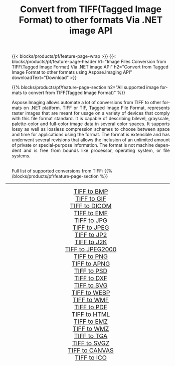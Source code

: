 ﻿---
title: Convert from TIFF(Tagged Image Format) to other formats Via .NET image API 
weight: 3920
url: /net/conversion/from/tiff 
lang: en
langdirlevel: 2
locales: zh-hans,ja,it,ru,de,es,fr,nl,id,lt,pl,pt,vi,tr,ko,zh-hant,ar,hi,th,sv,cs,uk,he
description: Using Aspose.Imaging for .NET you can easily convert from TIFF(Tagged Image Format) to other formats
---

{{< blocks/products/pf/feature-page-wrap >}}
{{< blocks/products/pf/feature-page-header h1="Image Files Conversion from TIFF(Tagged Image Format) Via .NET image API" h2="Convert from Tagged Image Format to other formats using Aspose.Imaging API" downloadText="Download" >}}


{{% blocks/products/pf/feature-page-section  h2="All supported image formats to convert from TIFF(Tagged Image Format)" %}}
<p align=justify>Aspose.Imaging allows automate a lot of conversions from TIFF to other formats on .NET platform. TIFF or TIF, Tagged Image File Format, represents raster images that are meant for usage on a variety of devices that comply with this file format standard. It is capable of describing bilevel, grayscale, palette-color and full-color image data in several color spaces. It supports lossy as well as lossless compression schemes to choose between space and time for applications using the format. The format is extensible and has underwent several revisions that allows the inclusion of an unlimited amount of private or special-purpose information. The format is not machine dependent and is free from bounds like processor, operating system, or file systems.</p>
<br/>
Full list of supported conversions from TIFF:
{{% /blocks/products/pf/feature-page-section %}}
<div class="container-fluid productfamilypage bg-gray">
    <div class="convertypes bg-gray agp-content section">
        <div class="container">
		<hr style="margin-left:-20px;"/>
		<div class="row other-converters" style="gap: 10px;font-size: 19px;text-align:center;">
		    <div class='col-md-2 other-converter remove-lp remove-rp'><a href="/imaging/net/conversion/tiff-to-bmp" style="padding:15px;">TIFF to BMP</a></div><div class='col-md-2 other-converter remove-lp remove-rp'><a href="/imaging/net/conversion/tiff-to-gif" style="padding:15px;">TIFF to GIF</a></div><div class='col-md-2 other-converter remove-lp remove-rp'><a href="/imaging/net/conversion/tiff-to-dicom" style="padding:15px;">TIFF to DICOM</a></div><div class='col-md-2 other-converter remove-lp remove-rp'><a href="/imaging/net/conversion/tiff-to-emf" style="padding:15px;">TIFF to EMF</a></div><div class='col-md-2 other-converter remove-lp remove-rp'><a href="/imaging/net/conversion/tiff-to-jpg" style="padding:15px;">TIFF to JPG</a></div><div class='col-md-2 other-converter remove-lp remove-rp'><a href="/imaging/net/conversion/tiff-to-jpeg" style="padding:15px;">TIFF to JPEG</a></div><div class='col-md-2 other-converter remove-lp remove-rp'><a href="/imaging/net/conversion/tiff-to-jp2" style="padding:15px;">TIFF to JP2</a></div><div class='col-md-2 other-converter remove-lp remove-rp'><a href="/imaging/net/conversion/tiff-to-j2k" style="padding:15px;">TIFF to J2K</a></div><div class='col-md-2 other-converter remove-lp remove-rp'><a href="/imaging/net/conversion/tiff-to-jpeg2000" style="padding:15px;">TIFF to JPEG2000</a></div><div class='col-md-2 other-converter remove-lp remove-rp'><a href="/imaging/net/conversion/tiff-to-png" style="padding:15px;">TIFF to PNG</a></div><div class='col-md-2 other-converter remove-lp remove-rp'><a href="/imaging/net/conversion/tiff-to-apng" style="padding:15px;">TIFF to APNG</a></div><div class='col-md-2 other-converter remove-lp remove-rp'><a href="/imaging/net/conversion/tiff-to-psd" style="padding:15px;">TIFF to PSD</a></div><div class='col-md-2 other-converter remove-lp remove-rp'><a href="/imaging/net/conversion/tiff-to-dxf" style="padding:15px;">TIFF to DXF</a></div><div class='col-md-2 other-converter remove-lp remove-rp'><a href="/imaging/net/conversion/tiff-to-svg" style="padding:15px;">TIFF to SVG</a></div><div class='col-md-2 other-converter remove-lp remove-rp'><a href="/imaging/net/conversion/tiff-to-webp" style="padding:15px;">TIFF to WEBP</a></div><div class='col-md-2 other-converter remove-lp remove-rp'><a href="/imaging/net/conversion/tiff-to-wmf" style="padding:15px;">TIFF to WMF</a></div><div class='col-md-2 other-converter remove-lp remove-rp'><a href="/imaging/net/conversion/tiff-to-pdf" style="padding:15px;">TIFF to PDF</a></div><div class='col-md-2 other-converter remove-lp remove-rp'><a href="/imaging/net/conversion/tiff-to-html" style="padding:15px;">TIFF to HTML</a></div><div class='col-md-2 other-converter remove-lp remove-rp'><a href="/imaging/net/conversion/tiff-to-emz" style="padding:15px;">TIFF to EMZ</a></div><div class='col-md-2 other-converter remove-lp remove-rp'><a href="/imaging/net/conversion/tiff-to-wmz" style="padding:15px;">TIFF to WMZ</a></div><div class='col-md-2 other-converter remove-lp remove-rp'><a href="/imaging/net/conversion/tiff-to-tga" style="padding:15px;">TIFF to TGA</a></div><div class='col-md-2 other-converter remove-lp remove-rp'><a href="/imaging/net/conversion/tiff-to-svgz" style="padding:15px;">TIFF to SVGZ</a></div><div class='col-md-2 other-converter remove-lp remove-rp'><a href="/imaging/net/conversion/tiff-to-canvas" style="padding:15px;">TIFF to CANVAS</a></div><div class='col-md-2 other-converter remove-lp remove-rp'><a href="/imaging/net/conversion/tiff-to-ico" style="padding:15px;">TIFF to ICO</a></div>
                </div>
        </div>
    </div>
</div>
<br/>

